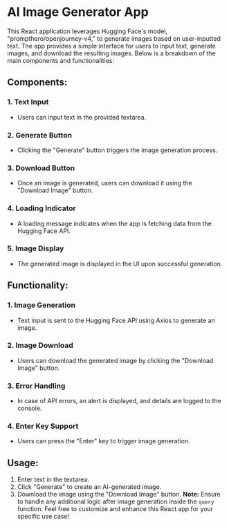 # AI Image Generator App
This React application leverages Hugging Face's model, "prompthero/openjourney-v4," to generate images based on user-inputted text. The app provides a simple interface for users to input text, generate images, and download the resulting images. Below is a breakdown of the main components and functionalities:
## Components:
### 1. Text Input
- Users can input text in the provided textarea.
### 2. Generate Button
- Clicking the "Generate" button triggers the image generation process.
### 3. Download Button
- Once an image is generated, users can download it using the "Download Image" button.
### 4. Loading Indicator
- A loading message indicates when the app is fetching data from the Hugging Face API.
### 5. Image Display
- The generated image is displayed in the UI upon successful generation.
## Functionality:
### 1. Image Generation
- Text input is sent to the Hugging Face API using Axios to generate an image.
### 2. Image Download
- Users can download the generated image by clicking the "Download Image" button.
### 3. Error Handling
- In case of API errors, an alert is displayed, and details are logged to the console.
### 4. Enter Key Support
- Users can press the "Enter" key to trigger image generation.
## Usage:
1. Enter text in the textarea.
2. Click "Generate" to create an AI-generated image.
3. Download the image using the "Download Image" button.
**Note:** Ensure to handle any additional logic after image generation inside the `query` function.
Feel free to customize and enhance this React app for your specific use case!

